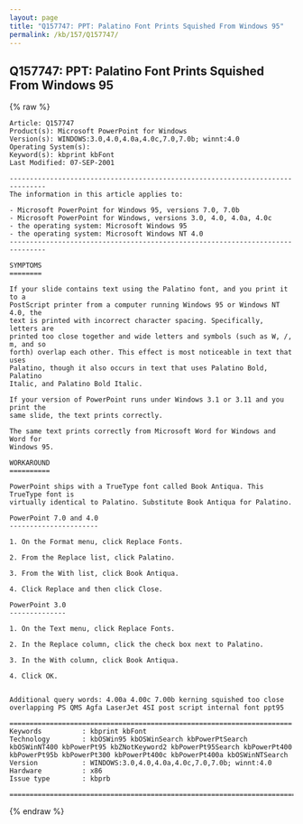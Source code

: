 ```yaml
---
layout: page
title: "Q157747: PPT: Palatino Font Prints Squished From Windows 95"
permalink: /kb/157/Q157747/
---
```


## Q157747: PPT: Palatino Font Prints Squished From Windows 95

{% raw %}

	Article: Q157747
	Product(s): Microsoft PowerPoint for Windows
	Version(s): WINDOWS:3.0,4.0,4.0a,4.0c,7.0,7.0b; winnt:4.0
	Operating System(s): 
	Keyword(s): kbprint kbFont
	Last Modified: 07-SEP-2001
	
	-------------------------------------------------------------------------------
	The information in this article applies to:
	
	- Microsoft PowerPoint for Windows 95, versions 7.0, 7.0b 
	- Microsoft PowerPoint for Windows, versions 3.0, 4.0, 4.0a, 4.0c 
	- the operating system: Microsoft Windows 95 
	- the operating system: Microsoft Windows NT 4.0 
	-------------------------------------------------------------------------------
	
	SYMPTOMS
	========
	
	If your slide contains text using the Palatino font, and you print it to a
	PostScript printer from a computer running Windows 95 or Windows NT 4.0, the
	text is printed with incorrect character spacing. Specifically, letters are
	printed too close together and wide letters and symbols (such as W, /, m, and so
	forth) overlap each other. This effect is most noticeable in text that uses
	Palatino, though it also occurs in text that uses Palatino Bold, Palatino
	Italic, and Palatino Bold Italic.
	
	If your version of PowerPoint runs under Windows 3.1 or 3.11 and you print the
	same slide, the text prints correctly.
	
	The same text prints correctly from Microsoft Word for Windows and Word for
	Windows 95.
	
	WORKAROUND
	==========
	
	PowerPoint ships with a TrueType font called Book Antiqua. This TrueType font is
	virtually identical to Palatino. Substitute Book Antiqua for Palatino.
	
	PowerPoint 7.0 and 4.0
	----------------------
	
	1. On the Format menu, click Replace Fonts.
	
	2. From the Replace list, click Palatino.
	
	3. From the With list, click Book Antiqua.
	
	4. Click Replace and then click Close.
	
	PowerPoint 3.0
	--------------
	
	1. On the Text menu, click Replace Fonts.
	
	2. In the Replace column, click the check box next to Palatino.
	
	3. In the With column, click Book Antiqua.
	
	4. Click OK.
	
	
	Additional query words: 4.00a 4.00c 7.00b kerning squished too close overlapping PS QMS Agfa LaserJet 4SI post script internal font ppt95
	
	======================================================================
	Keywords          : kbprint kbFont 
	Technology        : kbOSWin95 kbOSWinSearch kbPowerPtSearch kbOSWinNT400 kbPowerPt95 kbZNotKeyword2 kbPowerPt95Search kbPowerPt400 kbPowerPt95b kbPowerPt300 kbPowerPt400c kbPowerPt400a kbOSWinNTSearch
	Version           : WINDOWS:3.0,4.0,4.0a,4.0c,7.0,7.0b; winnt:4.0
	Hardware          : x86
	Issue type        : kbprb
	
	=============================================================================
	

{% endraw %}

